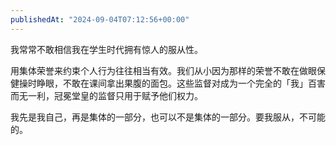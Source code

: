 ```yaml
---
publishedAt: "2024-09-04T07:12:56+00:00"
---
```


我常常不敢相信我在学生时代拥有惊人的服从性。

用集体荣誉来约束个人行为往往相当有效。我们从小因为那样的荣誉不敢在做眼保健操时睁眼，不敢在课间拿出果腹的面包。这些监督对成为一个完全的「我」百害而无一利，冠冕堂皇的监督只用于赋予他们权力。

我先是我自己，再是集体的一部分，也可以不是集体的一部分。要我服从，不可能的。
